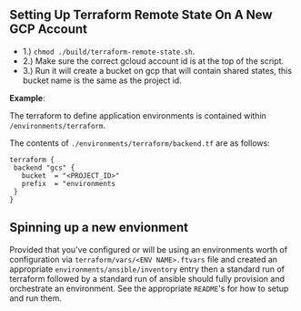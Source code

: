 

## Setting Up Terraform Remote State On A New GCP Account

- 1.) `chmod ./build/terraform-remote-state.sh`.
- 2.) Make sure the correct gcloud account id is at the top of the script.
- 3.) Run it  will create a bucket on gcp that will contain shared states, this bucket name is the same as the project id.


**Example**:

The terraform to define application environments is contained within `/environments/terraform`.

The contents of `./environments/terraform/backend.tf` are as follows:

```
terraform {
 backend "gcs" {
   bucket  = "<PROJECT_ID>"
   prefix  = "environments
 }
}
```

## Spinning up a new envionment

Provided that you've configured or will be using an environments worth of configuration via  `terraform/vars/<ENV NAME>.ftvars` file and created an appropriate `environments/ansible/inventory` entry then a standard run of terraform followed by a standard run of ansible should fully provision and orchestrate an environment. See the appropriate `README`'s for how to setup and run them.

